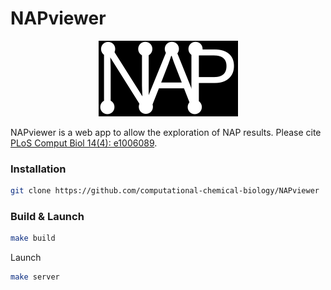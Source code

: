 # NAPviewer 
<p align="center">
  <img src="https://github.com/computational-chemical-biology/NAPviewer/blob/master/api/static/img/nap_logo.png?raw=true" alt="NAP logo"/>
</p>

NAPviewer is a web app to allow the exploration of NAP results. Please cite [PLoS Comput Biol 14(4): e1006089](https://doi.org/10.1371/journal.pcbi.1006089).

### Installation

```bash
git clone https://github.com/computational-chemical-biology/NAPviewer
```

### Build & Launch

```bash
make build
```
Launch
```bash
make server
```

